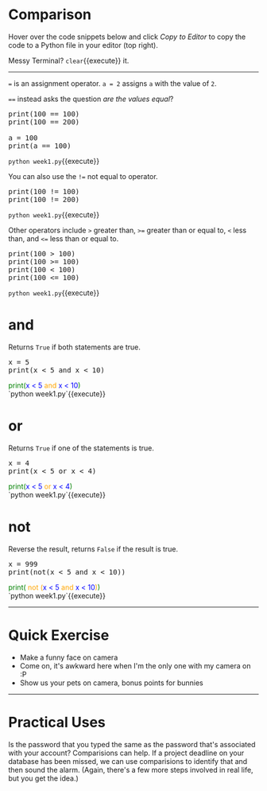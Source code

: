 # Comparison
Hover over the code snippets below and click *Copy to Editor* to copy the code to a Python file in your editor (top right).

Messy Terminal? `clear`{{execute}} it.
<hr>

```=``` is an assignment operator. ```a = 2``` assigns ```a``` with the value of ```2```.

```==``` instead asks the question *are the values equal*?

<pre class="file" data-filename="week1.py" data-target="replace">
print(100 == 100)
print(100 == 200)

a = 100
print(a == 100)
</pre>

`python week1.py`{{execute}}

You can also use the ```!=``` not equal to operator.

<pre class="file" data-filename="week1.py" data-target="replace">
print(100 != 100)
print(100 != 200)
</pre>

`python week1.py`{{execute}}

Other operators include ```>``` greater than, ```>=``` greater than or equal to, ```<``` less than, and ```<=``` less than or equal to.

<pre class="file" data-filename="week1.py" data-target="replace">
print(100 > 100)
print(100 >= 100)
print(100 < 100)
print(100 <= 100)
</pre>

`python week1.py`{{execute}}

# and

Returns ```True``` if both statements are true.

<pre class="file" data-filename="week1.py" data-target="replace">
x = 5
print(x < 5 and x < 10)
</pre>
<div><span style="color:green">print(</span><span style="color:blue">x < 5</span><span style="color:orange"> and </span><span style="color:blue">x < 10</span><span style="color:green">)</span></div>
`python week1.py`{{execute}}

# or

Returns ```True``` if one of the statements is true.

<pre class="file" data-filename="week1.py" data-target="replace">
x = 4
print(x < 5 or x < 4)
</pre>
<div><span style="color:green">print(</span><span style="color:blue">x < 5</span><span style="color:orange"> or </span><span style="color:blue">x < 4</span><span style="color:green">)</span></div>
`python week1.py`{{execute}}

# not

Reverse the result, returns ```False``` if the result is true.

<pre class="file" data-filename="week1.py" data-target="replace">
x = 999
print(not(x < 5 and x < 10))
</pre>
<div><span style="color:green">print( </span><span style="color:orange">not (</span><span style="color:blue">x < 5</span><span style="color:orange"> and </span><span style="color:blue">x < 10</span><span style="color:orange">)</span><span style="color:green">)</span></div>
`python week1.py`{{execute}}

<hr>

# Quick Exercise
- Make a funny face on camera
- Come on, it's awkward here when I'm the only one with my camera on :P
- Show us your pets on camera, bonus points for bunnies

<hr>

# Practical Uses
Is the password that you typed the same as the password that's associated with your account? Comparisions can help. If a project deadline on your database has been missed, we can use comparisions to identify that and then sound the alarm. (Again, there's a few more steps involved in real life, but you get the idea.)